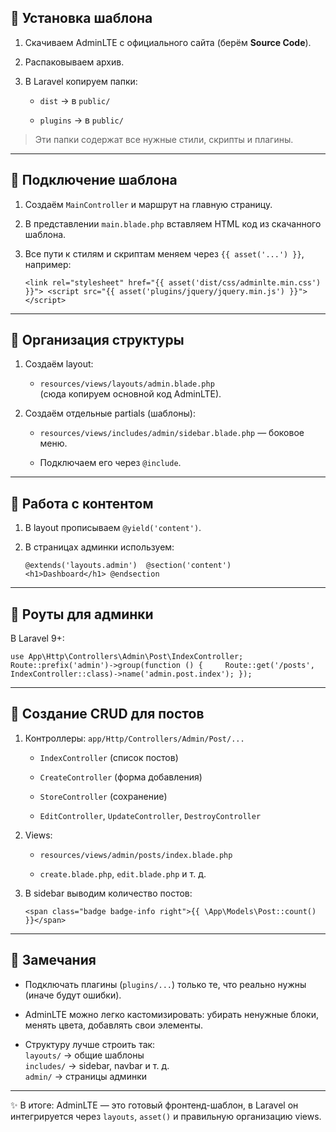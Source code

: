 ## 🔹 Установка шаблона

1. Скачиваем AdminLTE с официального сайта (берём **Source Code**).
    
2. Распаковываем архив.
    
3. В Laravel копируем папки:
    
    - `dist` → в `public/`
        
    - `plugins` → в `public/`
        

> Эти папки содержат все нужные стили, скрипты и плагины.

---

## 🔹 Подключение шаблона

1. Создаём `MainController` и маршрут на главную страницу.
    
2. В представлении `main.blade.php` вставляем HTML код из скачанного шаблона.
    
3. Все пути к стилям и скриптам меняем через `{{ asset('...') }}`, например:
    
    `<link rel="stylesheet" href="{{ asset('dist/css/adminlte.min.css') }}"> <script src="{{ asset('plugins/jquery/jquery.min.js') }}"></script>`
    

---

## 🔹 Организация структуры

1. Создаём layout:
    
    - `resources/views/layouts/admin.blade.php`  
        (сюда копируем основной код AdminLTE).
        
2. Создаём отдельные partials (шаблоны):
    
    - `resources/views/includes/admin/sidebar.blade.php` — боковое меню.
        
    - Подключаем его через `@include`.
        

---

## 🔹 Работа с контентом

1. В layout прописываем `@yield('content')`.
    
2. В страницах админки используем:
    
    `@extends('layouts.admin')  @section('content')     <h1>Dashboard</h1> @endsection`
    

---

## 🔹 Роуты для админки

В Laravel 9+:

`use App\Http\Controllers\Admin\Post\IndexController;  Route::prefix('admin')->group(function () {     Route::get('/posts', IndexController::class)->name('admin.post.index'); });`

---

## 🔹 Создание CRUD для постов

1. Контроллеры: `app/Http/Controllers/Admin/Post/...`
    
    - `IndexController` (список постов)
        
    - `CreateController` (форма добавления)
        
    - `StoreController` (сохранение)
        
    - `EditController`, `UpdateController`, `DestroyController`
        
2. Views:
    
    - `resources/views/admin/posts/index.blade.php`
        
    - `create.blade.php`, `edit.blade.php` и т. д.
        
3. В sidebar выводим количество постов:
    
    `<span class="badge badge-info right">{{ \App\Models\Post::count() }}</span>`
    

---

## 🔹 Замечания

- Подключать плагины (`plugins/...`) только те, что реально нужны (иначе будут ошибки).
    
- AdminLTE можно легко кастомизировать: убирать ненужные блоки, менять цвета, добавлять свои элементы.
    
- Структуру лучше строить так:  
    `layouts/` → общие шаблоны  
    `includes/` → sidebar, navbar и т. д.  
    `admin/` → страницы админки
    

---

✨ В итоге: AdminLTE — это готовый фронтенд-шаблон, в Laravel он интегрируется через `layouts`, `asset()` и правильную организацию views.